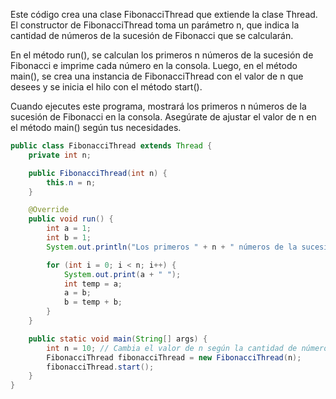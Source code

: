 Este código crea una clase FibonacciThread que extiende la clase Thread. El constructor de FibonacciThread toma un parámetro n, que indica la cantidad de números de la sucesión de Fibonacci que se calcularán.

En el método run(), se calculan los primeros n números de la sucesión de Fibonacci e imprime cada número en la consola. Luego, en el método main(), se crea una instancia de FibonacciThread con el valor de n que desees y se inicia el hilo con el método start().

Cuando ejecutes este programa, mostrará los primeros n números de la sucesión de Fibonacci en la consola. Asegúrate de ajustar el valor de n en el método main() según tus necesidades.

```java
public class FibonacciThread extends Thread {
    private int n;

    public FibonacciThread(int n) {
        this.n = n;
    }

    @Override
    public void run() {
        int a = 1;
        int b = 1;
        System.out.println("Los primeros " + n + " números de la sucesión de Fibonacci son:");

        for (int i = 0; i < n; i++) {
            System.out.print(a + " ");
            int temp = a;
            a = b;
            b = temp + b;
        }
    }

    public static void main(String[] args) {
        int n = 10; // Cambia el valor de n según la cantidad de números que desees calcular
        FibonacciThread fibonacciThread = new FibonacciThread(n);
        fibonacciThread.start();
    }
}
```
